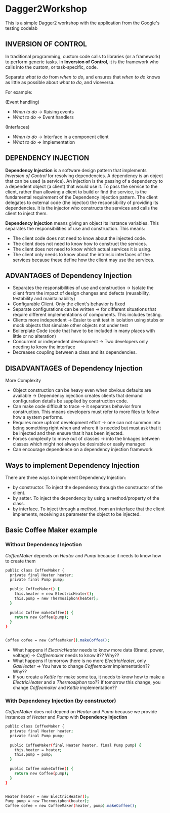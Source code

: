 # Dagger2Workshop
This is a simple Dagger2 workshop with the application from the Google's testing codelab 

## INVERSION OF CONTROL
In traditional programming, custom code calls to libraries (or a framework) to perform generic tasks.
In **Inversion of Control**, it is the framework who calls into the custom, or task-specific, code.

Separate *what to do* from *when to do*, and ensures that *when to do* knows as little as possible about *what to do*, and viceversa.

For example:

(Event handling) 
- *When to do* -> Raising events
- *What to do* -> Event handlers

(Interfaces) 
- *When to do* -> Interface in a component client
- *What to do* -> Implementation


## DEPENDENCY INJECTION
**Dependency Injection** is a software design pattern that implements *Inversion of Control* for resolving dependencies. 
A dependency is an object that can be used (a service). 
An injection is the passing of a dependency to a dependent object (a client) that would use it. 
To pass the service to the client, rather than allowing a client to build or find the service, is the fundamental requirement of the Dependency Injection pattern.
The client delegates to external code (the injector) the responsibility of providing its dependencies. It is the injector who constructs the services and calls the client to inject them.

**Dependency Injection** means giving an object its instance variables. This separates the responsibilities of use and construction. 
This means:
- The client code does not need to know about the injected code. 
- The client does not need to know how to construct the services. 
- The client does not need to know which actual services it is using. 
- The client only needs to know about the intrinsic interfaces of the services because these define how the client may use the services. 


## ADVANTAGES of Dependency Injection
- Separates the responsibilities of use and construction -> Isolate the client from the impact of design changes and defects (reusability, testability and maintainability)
- Configurable Client. Only the client's behavior is fixed
- Separate configurations can be written -> for different situations that require different implementations of components. This includes testing.
- Clients more independent -> Easier to unit test in isolation using stubs or mock objects that simulate other objects not under test
- Boilerplate Code (code that have to be included in many places with little or no alteration)
- Concurrent or independent development -> Two developers only needing to know the interface 
- Decreases coupling between a class and its dependencies. 

## DISADVANTAGES of Dependency Injection
More Complexity

- Object construction can be heavy even when obvious defaults are available -> Dependency injection creates clients that demand configuration details be supplied by construction code. 
- Can make code difficult to trace -> it separates behavior from construction. This means developers must refer to more files to follow how a system performs.
- Requires more upfront development effort -> one can not summon into being something right when and where it is needed but must ask that it be injected and then ensure that it has been injected.
- Forces complexity to move out of classes -> into the linkages between classes which might not always be desirable or easily managed
- Can encourage dependence on a dependency injection framework

## Ways to implement Dependency Injection
There are three ways to implement Dependency Injection:
- by constructor. To inject the dependency through the constructor of the client.
- by setter. To inject the dependency by using a method/property of the class.
- by interface. To inject through a method, from an interface that the client implements, receiving as parameter the object to be injected.

## Basic Coffee Maker example

### Without Dependency Injection
*CoffeeMaker* depends on *Heater* and *Pump* because it needs to know how to create them
```bash
public class CoffeeMaker {
  private final Heater heater;
  private final Pump pump;
  
  public CoffeeMaker() {
    this.heater = new ElectricHeater();
    this.pump = new Thermosiphon(heater);
  }
  
  public Coffee makeCoffee() {
    return new Coffee(pump);
  }
}


Coffee cofee = new CoffeeMaker().makeCoffee();
```
- What happens if *ElectricHeater* needs to know more data (Brand, power, voltage) -> *Coffeemaker* needs to know it?? Why??
- What happens if tomorrow there is no more *ElectricHeater*, only *GasHeater* -> You have to change *Coffeemaker* implementation?? Why??
- If you create a *Kettle* for make some tea, it needs to know how to make a *ElectricHeater* and a *Thermosiphon* too?? If tomorrow this change, you change *Coffeemaker* and *Kettle* implementation??

### With Dependency Injection (by constructor)
*CoffeeMaker* does not depend on *Heater* and *Pump* because we provide instances of *Heater* and *Pump* with **Dependency Injection**
```bash
public class CoffeeMaker {
  private final Heater heater;
  private final Pump pump;
  
  public CoffeeMaker(final Heater heater, final Pump pump) {
    this.heater = heater;
    this.pump = pump;
  }
  
  public Coffee makeCoffee() {
    return new Coffee(pump);
  }
}


Heater heater = new ElectricHeater();
Pump pump = new Thermosiphon(heater);
Coffee cofee = new CoffeeMaker(heater, pump).makeCoffee();
```
